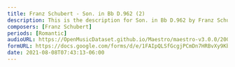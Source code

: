 ```yaml
---
title: Franz Schubert - Son. in Bb D.962 (2)
description: This is the description for Son. in Bb D.962 by Franz Schubert
composers: [Franz Schubert]
periods: [Romantic]
audioURL: https://OpenMusicDataset.github.io/Maestro/maestro-v3.0.0/2006/MIDI-Unprocessed_09_R2_2006_01_ORIG_MID--AUDIO_09_R2_2006_03_Track03_wav.midi
formURL: https://docs.google.com/forms/d/e/1FAIpQLSfGcgjPCmDn7HRBvXy9KbtlfTCIwpLHh0Ltk4Oexu3uvhoXYg/viewform
date: 2021-08-08T07:43:13-06:00
---
```

